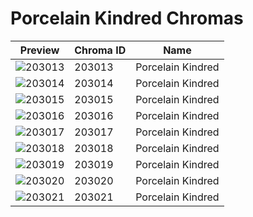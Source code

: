 # Porcelain Kindred Chromas



| Preview | Chroma ID | Name |
|---------|-----------|------|
| ![203013](https://raw.communitydragon.org/latest/plugins/rcp-be-lol-game-data/global/default/v1/champion-chroma-images/203/203013.png) | 203013 | Porcelain Kindred |
| ![203014](https://raw.communitydragon.org/latest/plugins/rcp-be-lol-game-data/global/default/v1/champion-chroma-images/203/203014.png) | 203014 | Porcelain Kindred |
| ![203015](https://raw.communitydragon.org/latest/plugins/rcp-be-lol-game-data/global/default/v1/champion-chroma-images/203/203015.png) | 203015 | Porcelain Kindred |
| ![203016](https://raw.communitydragon.org/latest/plugins/rcp-be-lol-game-data/global/default/v1/champion-chroma-images/203/203016.png) | 203016 | Porcelain Kindred |
| ![203017](https://raw.communitydragon.org/latest/plugins/rcp-be-lol-game-data/global/default/v1/champion-chroma-images/203/203017.png) | 203017 | Porcelain Kindred |
| ![203018](https://raw.communitydragon.org/latest/plugins/rcp-be-lol-game-data/global/default/v1/champion-chroma-images/203/203018.png) | 203018 | Porcelain Kindred |
| ![203019](https://raw.communitydragon.org/latest/plugins/rcp-be-lol-game-data/global/default/v1/champion-chroma-images/203/203019.png) | 203019 | Porcelain Kindred |
| ![203020](https://raw.communitydragon.org/latest/plugins/rcp-be-lol-game-data/global/default/v1/champion-chroma-images/203/203020.png) | 203020 | Porcelain Kindred |
| ![203021](https://raw.communitydragon.org/latest/plugins/rcp-be-lol-game-data/global/default/v1/champion-chroma-images/203/203021.png) | 203021 | Porcelain Kindred |